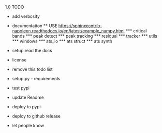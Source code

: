 1.0 TODO

* add verbosity

* documentation
** USE https://sphinxcontrib-napoleon.readthedocs.io/en/latest/example_numpy.html
*** critical bands
*** peak detect
*** peak tracking
*** residual
*** tracker
*** utils
*** windows
*** ats_io
*** ats struct
*** ats synth

* setup read the docs

* license

* remove this todo list
* setup.py - requirements
* test pypi 
* update Readme
* deploy to pypi
* deploy to github release
* let people know